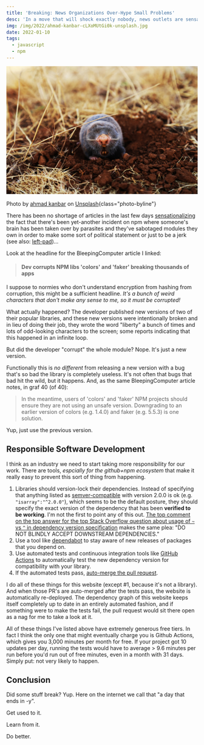 ```yaml
---
title: 'Breaking: News Organizations Over-Hype Small Problems'
desc: 'In a move that will shock exactly nobody, news outlets are sensationalizing the latest npm module drama.'
img: /img/2022/ahmad-kanbar-cLXoMUtGi0k-unsplash.jpg
date: 2022-01-10
tags:
  - javascript
  - npm
---
```


![Mole](/img/2022/ahmad-kanbar-cLXoMUtGi0k-unsplash.jpg)

Photo by <a href="https://unsplash.com/@ahmad_kanbar?utm_source=unsplash&utm_medium=referral&utm_content=creditCopyText">ahmad kanbar</a> on <a href="https://unsplash.com/s/photos/mole?utm_source=unsplash&utm_medium=referral&utm_content=creditCopyText">Unsplash</a>{class="photo-byline"}

There has been no shortage of articles in the last few days [sensationalizing][bleeping] the fact that there's been yet-another incident on npm where someone's brain has been taken over by parasites and they've sabotaged modules they own in order to make some sort of political statement or just to be a jerk (see also: [left-pad][])...

Look at the headline for the BleepingComputer article I linked:

> #### Dev corrupts NPM libs 'colors' and 'faker' breaking thousands of apps

I suppose to normies who don't understand encryption from hashing from corruption, this might be a sufficient headline. _It's a bunch of weird characters that don't make any sense to me, so it must be corrupted!_

What actually happened? The developer published new versions of two of their popular libraries, and these new versions were intentionally broken and in lieu of doing their job, they wrote the word "liberty" a bunch of times and lots of odd-looking characters to the screen; some reports indicating that this happened in an infinite loop.

But did the developer "corrupt" the whole module? Nope. It's just a new version.

Functionally this is _no different_ from releasing a new version with a bug that's so bad the library is completely useless. It's not often that bugs that bad hit the wild, but it happens. And, as the same BleepingComputer article notes, in graf 40 (of 40):

> In the meantime, users of 'colors' and 'faker' NPM projects should ensure they are not using an unsafe version. Downgrading to an earlier version of colors (e.g. 1.4.0) and faker (e.g. 5.5.3) is one solution.

Yup, just use the previous version.

## Responsible Software Development

I think as an industry we need to start taking more responsibility for our work. There are tools, _espcially for the github+npm ecosystem_ that make it really easy to prevent this sort of thing from happening.

1. Libraries should version-lock their dependencies. Instead of specifying that anything listed as [semver-compatible][] with version 2.0.0 is ok (e.g. `"isarray":"^2.0.0"`), which seems to be the default posture, they should specify the exact version of the dependency that has been **verified to be working**. I'm not the first to point any of this out. [The top comment on the top answer for the top Stack Overflow question about usage of `~` vs `^` in dependency version specification][so_comment] makes the same plea: "DO NOT BLINDLY ACCEPT DOWNSTREAM DEPENDENCIES."
1. Use a tool like [dependabot][] to stay aware of new releases of packages that you depend on.
1. Use automated tests and continuous integration tools like [GitHub Actions][actions] to automatically test the new dependency version for compatibility with your library.
1. If the automated tests pass, [auto-merge the pull request][automerge].

I do all of these things for this website (except #1, because it's not a library). And when those PR's are auto-merged after the tests pass, the website is automatically re-deployed. The dependency graph of this website keeps itself completely up to date in an entirely automated fashion, and if something were to make the tests fail, the pull request would sit there open as a nag for me to take a look at it.

All of these things I've listed above have extremely generous free tiers. In fact I think the only one that might eventually charge you is Github Actions, which gives you 3,000 minutes per month for free. If your project got 10 updates per day, running the tests would have to average > 9.6 minutes per run before you'd run out of free minutes, even in a month with 31 days. Simply put: not very likely to happen.

## Conclusion

Did some stuff break? Yup. Here on the internet we call that "a day that ends in -y".

Get used to it.

Learn from it.

Do better.

[bleeping]: https://www.bleepingcomputer.com/news/security/dev-corrupts-npm-libs-colors-and-faker-breaking-thousands-of-apps/
[left-pad]: https://github.com/left-pad/left-pad/issues/4
[semver-compatible]: https://docs.npmjs.com/cli/v8/configuring-npm/package-json#dependencies
[so_comment]: https://stackoverflow.com/questions/22343224/whats-the-difference-between-tilde-and-caret-in-package-json#comment45166739_22345808
[dependabot]: https://docs.github.com/en/code-security/supply-chain-security/keeping-your-dependencies-updated-automatically/about-dependabot-version-updates
[actions]: https://github.com/features/actions
[automerge]: https://github.com/ahmadnassri/action-dependabot-auto-merge
